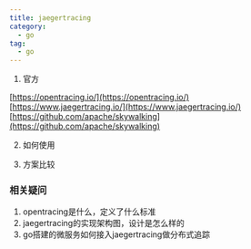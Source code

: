 ```yaml
---
title: jaegertracing
category:
  - go
tag:
  - go
---
```


1. 官方

[https://opentracing.io/](https://opentracing.io/)
[https://www.jaegertracing.io/](https://www.jaegertracing.io/)
[https://github.com/apache/skywalking](https://github.com/apache/skywalking)

2. 如何使用

3. 方案比较


### 相关疑问

1. opentracing是什么，定义了什么标准
2. jaegertracing的实现架构图，设计是怎么样的
3. go搭建的微服务如何接入jaegertracing做分布式追踪